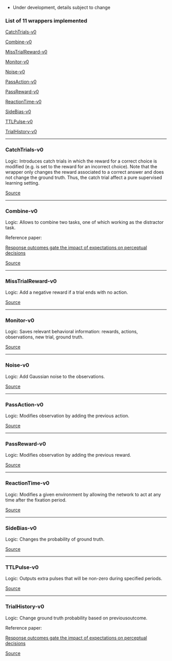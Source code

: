 * Under development, details subject to change

### List of 11 wrappers implemented

[CatchTrials-v0](#catchtrials-v0)

[Combine-v0](#combine-v0)

[MissTrialReward-v0](#misstrialreward-v0)

[Monitor-v0](#monitor-v0)

[Noise-v0](#noise-v0)

[PassAction-v0](#passaction-v0)

[PassReward-v0](#passreward-v0)

[ReactionTime-v0](#reactiontime-v0)

[SideBias-v0](#sidebias-v0)

[TTLPulse-v0](#ttlpulse-v0)

[TrialHistory-v0](#trialhistory-v0)

___

### CatchTrials-v0  
  
Logic: Introduces catch trials in which the reward for a correct choice is modified (e.g. is set to the reward for an incorrect choice). Note that the wrapper only changes the reward associated to a correct answer and does not change the ground truth. Thus, the catch trial affect a pure supervised learning setting.  
  
[Source](https://github.com/gyyang/neurogym/blob/master/neurogym/wrappers/catch_trials.py)

___

### Combine-v0  
  
Logic: Allows to combine two tasks, one of which working as the distractor task.  
  
Reference paper:   
  
[Response outcomes gate the impact of expectations on perceptual decisions](https://www.biorxiv.org/content/10.1101/433409v3)  
  
[Source](https://github.com/gyyang/neurogym/blob/master/neurogym/wrappers/combine.py)

___

### MissTrialReward-v0  
  
Logic: Add a negative reward if a trial ends with no action.  
  
[Source](https://github.com/gyyang/neurogym/blob/master/neurogym/wrappers/miss_trials_reward.py)

___

### Monitor-v0  
  
Logic: Saves relevant behavioral information: rewards, actions, observations, new trial, ground truth.  
  
[Source](https://github.com/gyyang/neurogym/blob/master/neurogym/wrappers/monitor.py)

___

### Noise-v0  
  
Logic: Add Gaussian noise to the observations.  
  
[Source](https://github.com/gyyang/neurogym/blob/master/neurogym/wrappers/noise.py)

___

### PassAction-v0  
  
Logic: Modifies observation by adding the previous action.  
  
[Source](https://github.com/gyyang/neurogym/blob/master/neurogym/wrappers/pass_action.py)

___

### PassReward-v0  
  
Logic: Modifies observation by adding the previous reward.  
  
[Source](https://github.com/gyyang/neurogym/blob/master/neurogym/wrappers/pass_reward.py)

___

### ReactionTime-v0  
  
Logic: Modifies a given environment by allowing the network to act at any time after the fixation period.  
  
[Source](https://github.com/gyyang/neurogym/blob/master/neurogym/wrappers/reaction_time.py)

___

### SideBias-v0  
  
Logic: Changes the probability of ground truth.  
  
[Source](https://github.com/gyyang/neurogym/blob/master/neurogym/wrappers/side_bias.py)

___

### TTLPulse-v0  
  
Logic: Outputs extra pulses that will be non-zero during specified periods.  
  
[Source](https://github.com/gyyang/neurogym/blob/master/neurogym/wrappers/ttl_pulse.py)

___

### TrialHistory-v0  
  
Logic: Change ground truth probability based on previousoutcome.  
  
Reference paper:   
  
[Response outcomes gate the impact of expectations on perceptual decisions](https://www.biorxiv.org/content/10.1101/433409v3)  
  
[Source](https://github.com/gyyang/neurogym/blob/master/neurogym/wrappers/trial_hist.py)

